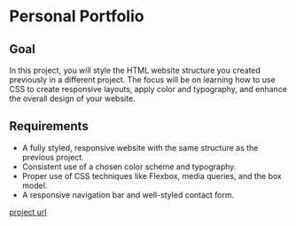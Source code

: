 # Personal Portfolio

## Goal

In this project, you will style the HTML website structure you created previously in a different project. The focus will be on learning how to use CSS to create responsive layouts, apply color and typography, and enhance the overall design of your website.

## Requirements

- A fully styled, responsive website with the same structure as the previous project.
- Consistent use of a chosen color scheme and typography.
- Proper use of CSS techniques like Flexbox, media queries, and the box model.
- A responsive navigation bar and well-styled contact form.

[project url](https://roadmap.sh/projects/portfolio-website)
